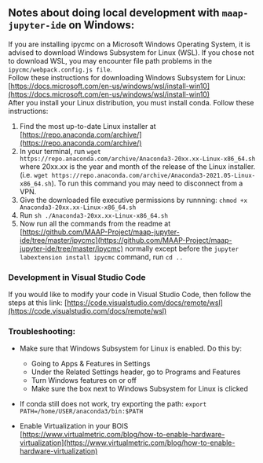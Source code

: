 ## Notes about doing local development with `maap-jupyter-ide` on Windows:
If you are installing ipycmc on a Microsoft Windows Operating System, it is advised to download Windows Subsystem for Linux (WSL). If you chose not to download WSL, you may encounter file path problems in the `ipycmc/webpack.config.js file`. <br>
Follow these instructions for downloading Windows Subsystem for Linux: <br>
[https://docs.microsoft.com/en-us/windows/wsl/install-win10](https://docs.microsoft.com/en-us/windows/wsl/install-win10) <br>
After you install your Linux distribution, you must install conda. Follow these instructions: <br>
1. Find the most up-to-date Linux installer at [https://repo.anaconda.com/archive/](https://repo.anaconda.com/archive/)
2. In your terminal, run `wget https://repo.anaconda.com/archive/Anaconda3-20xx.xx-Linux-x86_64.sh` where 20xx.xx is the year and month of the release of the Linux installer. (i.e.  `wget https://repo.anaconda.com/archive/Anaconda3-2021.05-Linux-x86_64.sh`). To run this command you may need to disconnect from a VPN.
3. Give the downloaded file executive permissions by runnning: `chmod +x Anaconda3-20xx.xx-Linux-x86_64.sh`
4. Run `sh ./Anaconda3-20xx.xx-Linux-x86_64.sh`
5. Now run all the commands from the readme at [https://github.com/MAAP-Project/maap-jupyter-ide/tree/master/ipycmc](https://github.com/MAAP-Project/maap-jupyter-ide/tree/master/ipycmc) normally except before the `jupyter labextension install ipycmc` command, run `cd ..`
    
### Development in Visual Studio Code
If you would like to modify your code in Visual Studio Code, then follow the steps at this link: [https://code.visualstudio.com/docs/remote/wsl](https://code.visualstudio.com/docs/remote/wsl)

### Troubleshooting:
* Make sure that Windows Subsystem for Linux is enabled. Do this by:
    * Going to Apps & Features in Settings
    * Under the Related Settings header, go to Programs and Features
	* Turn Windows features on or off
  * Make sure the box next to Windows Subsystem for Linux is clicked

* If conda still does not work, try exporting the path: `export PATH=/home/USER/anaconda3/bin:$PATH`
* Enable Virtualization in your BOIS [https://www.virtualmetric.com/blog/how-to-enable-hardware-virtualization](https://www.virtualmetric.com/blog/how-to-enable-hardware-virtualization)
